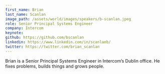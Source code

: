 ```yaml
---
first_name: Brian
last_name: Scanlan
image_path: /assets/world/images/speakers/b-scanlan.jpeg
role: Senior Principal Systems Engineer
company: Intercom
keynote:
github: https://github.com/bscanlan
linkedin: https://www.linkedin.com/in/scanlanb/
twitter: https://twitter.com/brian_scanlan
---
```


Brian is a Senior Principal Systems Engineer in Intercom’s Dublin office. He fixes problems, builds things and grows people.